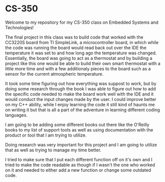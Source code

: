 # CS-350
Welcome to my repository for my CS-350 class on Embedded Systems and Technologies!

The final project in this class was to build code that worked with the CC3220S board from TI SimpleLink, a microcontroller board, in which while the code was running the board would read back out over the IDE the temperature it was set to and how long ago the temperature was changed.  Essentially, the board was going to act as a thermostat and by building a project like this one would be able to build their own smart thermostat with a little more time and with a few additionaly pieces to the board such as a sensor for the current atmospheric temperature.

It took some time figuring out how everything was suppost to work, but by doing some research through the book I was able to figure out how to add the specific code needed to make the board work well with the IDE and it would conduct the input changes made by the user.  I could improve better on my C++ ability, while I enjoy learning the code it still kind of haunts me on writing it but that is all a part of the adventure in learning different coding languages.

I am going to be adding some different books out there like the O'Reilly books to my list of support tools as well as using documentation with the product or tool that I am trying to utilize.

Doing research was very important for this project and I am going to utilize that as well as trying to manage my time better.

I tried to make sure that I put each different function off on it's own and I tried to make the code readable as though if I wasn't the one who worked on it and needed to either add a new function or change some outdated code.
